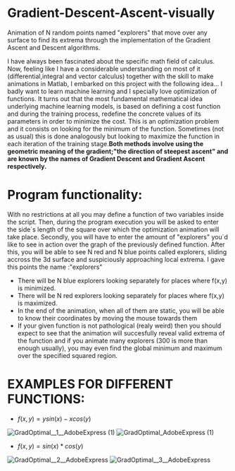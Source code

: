 # Gradient-Descent-Ascent-visually
Animation of N random points named "explorers" that move over any surface to find its extrema through the implementation of the Gradient Ascent and Descent algorithms.

I have always been fascinated about the specific math field of calculus. Now, feeling like I have a considerable understanding on most of it (differential,integral and vector calculus) together with the skill to make animations in Matlab, I embarked on this project with the following idea...
I badly want to learn machine learning and I specially love optimization of functions. It turns out that the most fundamental mathematical idea underlying machine learning models, is based on defining a cost function and during the training process, redefine the concrete values of its parameters in order to minimize the cost. This is an optimization problem and it consists on looking for the minimum of the function. Sometimes (not as usual) this is done analogously but looking to maximize the function in each iteration of the training stage.**Both methods involve using the geometric meaning of the gradient;"the direction of steepest ascent" and are known by the names of Gradient Descent and Gradient Ascent respectively.**

# Program functionality:
With no restrictions at all you may define a function of two variables inside the script. Then, during the program execution you will be asked to enter the side´s length of the square over which the optimization animation will take place. Secondly, you will have to enter the amount of "explorers" you´d like to see in action over the graph of the previously defined function. After this, you will be able to see N red and N blue points called explorers, sliding accross the 3d surface and suspiciously approaching local extrema. I gave this points the name :"explorers"
* There will be N blue explorers looking separately for places where f(x,y) is minimized.
* There will be N red explorers looking separately for places where f(x,y) is maximized.
* In the end of the animation, when all of them are static, you will be able to know their coordinates by moving the mouse towards them
* If your given function is not pathological (realy weird) then you should expect to see that the animation will succesfully reveal valid extrema of the function and if you animate many explorers (300 is more than enough usually), you may even find the global minimum and maximum over the specified squared region.
# EXAMPLES FOR DIFFERENT FUNCTIONS:
* $f(x,y) = ysin(x)-xcos(y)$

![GradOptimal__1__AdobeExpress (1)](https://user-images.githubusercontent.com/97905110/217944532-a67a2034-7c87-4301-b14d-9f01a6288866.gif)
![GradOptimal_AdobeExpress (1)](https://user-images.githubusercontent.com/97905110/217944289-62272cbb-3c30-4c98-8782-7454ceb5e002.gif)


* $f(x,y) = sin(x)*cos(y)$

![GradOptimal__2__AdobeExpress](https://user-images.githubusercontent.com/97905110/217946315-1de7b388-f47b-489a-a36a-ddd5505b944f.gif)
![GradOptimal__3__AdobeExpress](https://user-images.githubusercontent.com/97905110/217947039-c3dd4ca8-106f-4333-b5b3-3c6c0f4554ed.gif)


